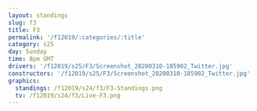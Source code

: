 ```yaml
---
layout: standings
slug: f3
title: F3
permalink: '/f12019/:categories/:title'
category: s25
day: Sunday
time: 8pm GMT
drivers: '/f12019/s25/F3/Screenshot_20200310-185902_Twitter.jpg'
constructors: '/f12019/s25/F3/Screenshot_20200310-185902_Twitter.jpg'
graphics:
  standings: /f12019/s24/f3/F3-Standings.png
  tv: /f12019/s24/f3/Live-F3.png
---
```


